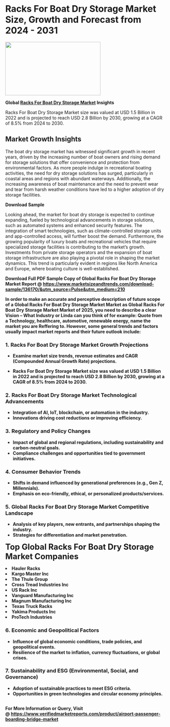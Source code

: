 <H1>Racks For Boat Dry Storage Market Size, Growth and Forecast from 2024 - 2031</H1><img class="aligncenter size-medium wp-image-584254" src="https://thirdeyenews.in/wp-content/uploads/2024/09/Global-Market-Research-300x168.jpeg" alt="" width="300" height="168" /><p><strong>Global&nbsp;<a href="https://www.marketsizeandtrends.com/download-sample/136170/&amp;utm_source=Pulse&amp;utm_medium=210">Racks For Boat Dry Storage Market</a> Insights</strong></p><p>Racks For Boat Dry Storage Market size was valued at USD 1.5 Billion in 2022 and is projected to reach USD 2.8 Billion by 2030, growing at a CAGR of 8.5% from 2024 to 2030.</p><p><h2>Market Growth Insights</h2> <p>The boat dry storage market has witnessed significant growth in recent years, driven by the increasing number of boat owners and rising demand for storage solutions that offer convenience and protection from environmental factors. As more people indulge in recreational boating activities, the need for dry storage solutions has surged, particularly in coastal areas and regions with abundant waterways. Additionally, the increasing awareness of boat maintenance and the need to prevent wear and tear from harsh weather conditions have led to a higher adoption of dry storage facilities.</p> <p><strong>Download Sample</strong></p> <p>Looking ahead, the market for boat dry storage is expected to continue expanding, fueled by technological advancements in storage solutions, such as automated systems and enhanced security features. The integration of smart technologies, such as climate-controlled storage units and app-controlled access, will further boost the demand. Furthermore, the growing popularity of luxury boats and recreational vehicles that require specialized storage facilities is contributing to the market’s growth. Investments from private storage operators and the expansion of boat storage infrastructure are also playing a pivotal role in shaping the market dynamics. This trend is particularly evident in regions like North America and Europe, where boating culture is well-established.</p> <p><strong></p><p><span class=""><strong>Download Full PDF Sample Copy of Global Racks For Boat Dry Storage Market Report</strong> @ <a href="https://www.marketsizeandtrends.com/download-sample/136170/&amp;utm_source=Pulse&amp;utm_medium=210" target="_blank">https://www.marketsizeandtrends.com/download-sample/136170/&amp;utm_source=Pulse&amp;utm_medium=210</a></span></p><p>In order to make an accurate and perceptive description of future scope of a Global&nbsp;Racks For Boat Dry Storage Market Market as Global&nbsp;Racks For Boat Dry Storage Market Market of 2025, you need to describe a clear Vision &ndash; What Industry or Linda can you think of for example: Quote from a Technology, healthcare, automotive, renewable energy, name the market you are Reffering to. However, some general trends and factors usually impact market reports and their future outlook include:</p><h3>1.&nbsp;<strong>Racks For Boat Dry Storage Market Growth Projections</strong></h3><ul><li>Examine market size trends, revenue estimates and CAGR (Compounded Annual Growth Rate) projections.</li><li><p>Racks For Boat Dry Storage Market size was valued at USD 1.5 Billion in 2022 and is projected to reach USD 2.8 Billion by 2030, growing at a CAGR of 8.5% from 2024 to 2030.</p></li></ul><h3>2.&nbsp;<strong>Racks For Boat Dry Storage Market Technological Advancements</strong></h3><ul><li>Integration of AI, IoT, blockchain, or automation in the industry.</li><li>Innovations driving cost reductions or improving efficiency.</li></ul><h3>3.&nbsp;<strong>Regulatory and Policy Changes</strong></h3><ul><li>Impact of global and regional regulations, including sustainability and carbon-neutral goals.</li><li>Compliance challenges and opportunities tied to government initiatives.</li></ul><h3>4.&nbsp;<strong>Consumer Behavior Trends</strong></h3><ul><li>Shifts in demand influenced by generational preferences (e.g., Gen Z, Millennials).</li><li>Emphasis on eco-friendly, ethical, or personalized products/services.</li></ul><h3>5.&nbsp;<strong>Global Racks For Boat Dry Storage Market Competitive Landscape</strong></h3><ul><li>Analysis of key players, new entrants, and partnerships shaping the industry.</li><li>Strategies for differentiation and market penetration.</li></ul><p data-pm-slice="1 1 []"><span style="color: inherit; font-family: inherit; font-size: 25px;">Top Global Racks For Boat Dry Storage Market Companies</span></p><div class="" data-test-id=""><p><li>Hauler Racks</li><li> Kargo Master Inc</li><li> The Thule Group</li><li> Cross Tread Industries Inc</li><li> US Rack Inc</li><li> Vanguard Manufacturing Inc</li><li> Magnum Manufacturing Inc</li><li> Texas Truck Racks</li><li> Yakima Products Inc</li><li> ProTech Industries</li></p></div><h3>6.&nbsp;<strong>Economic and Geopolitical Factors</strong></h3><ul><li>Influence of global economic conditions, trade policies, and geopolitical events.</li><li>Resilience of the market to inflation, currency fluctuations, or global crises.</li></ul><h3>7.&nbsp;<strong>Sustainability and ESG (Environmental, Social, and Governance)</strong></h3><ul><li>Adoption of sustainable practices to meet ESG criteria.</li><li>Opportunities in green technologies and circular economy principles.</li></ul><h2><strong style="font-size: 14px;">For More Information or Query, Visit @&nbsp;</strong><a style="background-color: #ffffff; font-size: 14px;" href="https://www.marketsizeandtrends.com/report/racks-for-boat-dry-storage-market/" target="_blank">https://www.verifiedmarketreports.com/product/airport-passenger-boarding-bridge-market</a></h2>
